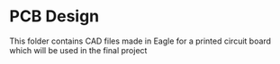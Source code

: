 # PCB Design
This folder contains CAD files made in Eagle for a printed circuit board which will be used in the final project